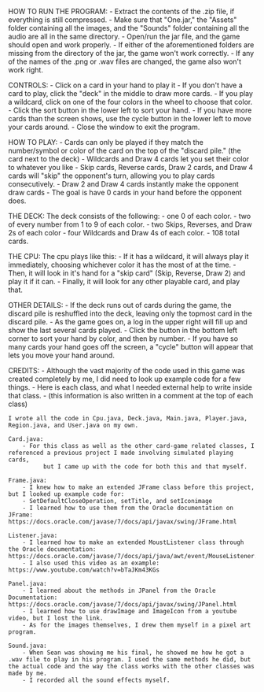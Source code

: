 HOW TO RUN THE PROGRAM:
	- Extract the contents of the .zip file, if everything is still compressed.
	- Make sure that "One.jar," the "Assets" folder containing all the images, and the "Sounds" folder containing all the audio are all in the same directory.
	- Open/run the jar file, and the game should open and work properly.
	- If either of the aforementioned folders are missing from the directory of the jar, the game won't work correctly.
	- If any of the names of the .png or .wav files are changed, the game also won't work right.

CONTROLS:
	- Click on a card in your hand to play it
	- If you don't have a card to play, click the "deck" in the middle to draw more cards.
	- If you play a wildcard, click on one of the four colors in the wheel to choose that color.
	- Click the sort button in the lower left to sort your hand.
	- If you have more cards than the screen shows, use the cycle button in the lower left to move your cards around.
	- Close the window to exit the program.

HOW TO PLAY:
	- Cards can only be played if they match the number/symbol or color of the card on the top of the "discard pile." (the card next to the deck)
	- Wildcards and Draw 4 cards let you set their color to whatever you like
	- Skip cards, Reverse cards, Draw 2 cards, and Draw 4 cards will "skip" the opponent's turn, allowing you to play cards consecutively.
	- Draw 2 and Draw 4 cards instantly make the opponent draw cards
	- The goal is have 0 cards in your hand before the opponent does.

THE DECK:
The deck consists of the following:
	- one 0 of each color.
	- two of every number from 1 to 9 of each color.
	- two Skips, Reverses, and Draw 2s of each color
	- four Wildcards and Draw 4s of each color.	
	- 108 total cards.

THE CPU:
The cpu plays like this:
	- If it has a wildcard, it will always play it immediately, choosing whichever color it has the most of at the time.
	- Then, it will look in it's hand for a "skip card" (Skip, Reverse, Draw 2) and play it if it can.
	- Finally, it will look for any other playable card, and play that.


OTHER DETAILS:
	- If the deck runs out of cards during the game, the discard pile is reshuffled into the deck, leaving only the topmost card in the discard pile.
	- As the game goes on, a log in the upper right will fill up and show the last several cards played.
	- Click the button in the bottom left corner to sort your hand by color, and then by number.
	- If you have so many cards your hand goes off the screen, a "cycle" button will appear that lets you move your hand around.

CREDITS:
	- Although the vast majority of the code used in this game was created completely by me, I did need to look up example code for a few things.
	- Here is each class, and what I needed external help to write inside that class.
	- (this information is also written in a comment at the top of each class)

	I wrote all the code in Cpu.java, Deck.java, Main.java, Player.java, Region.java, and User.java on my own.

	Card.java:
		- For this class as well as the other card-game related classes, I referenced a previous project I made involving simulated playing cards,
    		  but I came up with the code for both this and that myself.
	
	Frame.java:
		- I knew how to make an extended JFrame class before this project, but I looked up example code for:
		- SetDefaultCloseOperation, setTitle, and setIconimage
		- I learned how to use them from the Oracle documentation on JFrame: https://docs.oracle.com/javase/7/docs/api/javax/swing/JFrame.html

	Listener.java:
		- I learned how to make an extended MoustListener class through the Oracle documentation: https://docs.oracle.com/javase/7/docs/api/java/awt/event/MouseListener.html
		- I also used this video as an example: https://www.youtube.com/watch?v=bTaJKm43KGs

	Panel.java:
		- I learned about the methods in JPanel from the Oracle Documentation: https://docs.oracle.com/javase/7/docs/api/javax/swing/JPanel.html
		- I learned how to use drawImage and ImageIcon from a youtube video, but I lost the link.
		- As for the images themselves, I drew them myself in a pixel art program.

	Sound.java:
		- When Sean was showing me his final, he showed me how he got a .wav file to play in his program. I used the same methods he did, but the actual code and the way the class works with the other classes was made by me.
		- I recorded all the sound effects myself.
